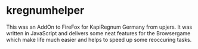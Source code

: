# kregnumhelper
This was an AddOn to FireFox for KapiRegnum Germany from upjers.
It was written in JavaScript and delivers some neat features for the Browsergame which make life much easier
and helps to speed up some reoccuring tasks.

